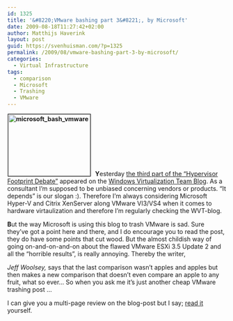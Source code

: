 ```yaml
---
id: 1325
title: '&#8220;VMware bashing part 3&#8221;, by Microsoft'
date: 2009-08-18T11:27:42+02:00
author: Matthijs Haverink
layout: post
guid: https://svenhuisman.com/?p=1325
permalink: /2009/08/vmware-bashing-part-3-by-microsoft/
categories:
  - Virtual Infrastructure
tags:
  - comparison
  - Microsoft
  - Trashing
  - VMware
---
```

**<img class="alignleft size-medium wp-image-1333" style="margin-left: 1px; margin-right: 10px; border: black 1px solid;" title="microsoft_bash_vmware" src="https://svenhuisman.com/wp-content/uploads/2009/08/microsoft_bash_vmware-350x262.jpg" alt="microsoft_bash_vmware" width="189" height="142" srcset="https://svenhuisman.com/wp-content/uploads/2009/08/microsoft_bash_vmware-350x262.jpg 350w, https://svenhuisman.com/wp-content/uploads/2009/08/microsoft_bash_vmware.jpg 600w" sizes="(max-width: 189px) 100vw, 189px" />Y**esterday <a href="http://blogs.technet.com/virtualization/archive/2009/08/17/hypervisor-footprint-debate-part-3-windows-server-2008-hyper-v-vmware-esxi-3-5.aspx" target="_blank">the third part of the &#8220;Hypervisor Footprint Debate&#8221;</a> appeared on the <a href="http://blogs.technet.com/virtualization/" target="_blank">Windows Virtualization Team Blog</a>. As a consultant I&#8217;m supposed to be unbiased concerning vendors or products. &#8220;It depends&#8221; is our slogan :). Therefore I&#8217;m always considering Microsoft Hyper-V and Citrix XenServer along VMware VI3/VS4 when it comes to hardware virtaulization and therefore I&#8217;m regularly checking the WVT-blog.

**B**ut the way Microsoft is using this blog to trash VMware is sad. <!--more-->Sure they&#8217;ve got a point here and there, and I do encourage you to read the post, they do have some points that cut wood. But the almost childish way of going on-and-on-and-on about the flawed VMware ESXi 3.5 Update 2 and all the &#8220;horrible results&#8221;, is really annoying. Thereby the writer, 

_Jeff Woolsey,_ says that the last comparison wasn&#8217;t apples and apples but then makes a new comparison that doesn&#8217;t even compare an apple to any fruit, what so ever&#8230; So when you ask me it&#8217;s just another cheap VMware trashing post &#8230;

I can give you a multi-page review on the blog-post but I say; <a href="http://blogs.technet.com/virtualization/archive/2009/08/17/hypervisor-footprint-debate-part-3-windows-server-2008-hyper-v-vmware-esxi-3-5.aspx" target="_blank">read it</a> yourself.